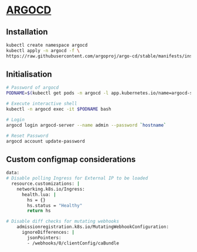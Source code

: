 # [ARGOCD](https://argoproj.github.io/argo-cd/getting_started/)

## Installation
```bash
kubectl create namespace argocd
kubectl apply -n argocd -f \
https://raw.githubusercontent.com/argoproj/argo-cd/stable/manifests/install.yaml
```

## Initialisation
```bash
# Password of argocd
PODNAME=$(kubectl get pods -n argocd -l app.kubernetes.io/name=argocd-server -o name | cut -d'/' -f 2)

# Execute interactive shell
kubectl -n argocd exec -it $PODNAME bash

# Login
argocd login argocd-server --name admin --password `hostname`

# Reset Password
argocd account update-password
```

## Custom configmap considerations
```bash
data:
# Disable polling Ingress for External IP to be loaded
  resource.customizations: |
    networking.k8s.io/Ingress:
      health.lua: |
        hs = {}
        hs.status = "Healthy"
        return hs

# Disable diff checks for mutating webhooks
    admissionregistration.k8s.io/MutatingWebhookConfiguration:
      ignoreDifferences: |
        jsonPointers:
        - /webhooks/0/clientConfig/caBundle
```